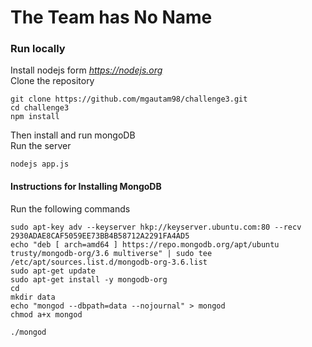 # The Team has No Name

### Run locally

Install nodejs form  *https://nodejs.org*  
Clone the repository  

~~~~
git clone https://github.com/mgautam98/challenge3.git  
cd challenge3  
npm install  
~~~~

Then install and run mongoDB   
Run the server

```
nodejs app.js
```





#### Instructions for Installing MongoDB

Run the following commands

~~~~
sudo apt-key adv --keyserver hkp://keyserver.ubuntu.com:80 --recv 2930ADAE8CAF5059EE73BB4B58712A2291FA4AD5  
echo "deb [ arch=amd64 ] https://repo.mongodb.org/apt/ubuntu trusty/mongodb-org/3.6 multiverse" | sudo tee /etc/apt/sources.list.d/mongodb-org-3.6.list  
sudo apt-get update  
sudo apt-get install -y mongodb-org  
cd  
mkdir data  
echo "mongod --dbpath=data --nojournal" > mongod  
chmod a+x mongod  
~~~~

```
./mongod  
```
